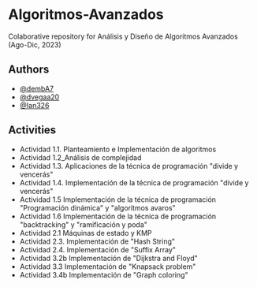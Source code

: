 
# Algoritmos-Avanzados

Colaborative repository for Análisis y Diseño de Algoritmos Avanzados (Ago-Dic, 2023)


## Authors

- [@dembA7](https://github.com/dembA7)
- [@dvegaa20](https://github.com/dvegaa20)
- [@Ian326](https://github.com/Ian326)



## Activities

- Actividad 1.1. Planteamiento e Implementación de algoritmos
- Actividad 1.2_Análisis de complejidad
- Actividad 1.3. Aplicaciones de la técnica de programación "divide y vencerás"
- Actividad 1.4. Implementación de la técnica de programación "divide y vencerás"
- Actividad 1.5 Implementación de la técnica de programación "Programación dinámica" y "algoritmos avaros"
- Actividad 1.6 Implementación de la técnica de programación "backtracking" y "ramificación y poda"
- Actividad 2.1 Máquinas de estado y KMP
- Actividad 2.3. Implementación de "Hash String"
- Actividad 2.4. Implementación de "Suffix Array"
- Actividad 3.2b Implementación de "Dijkstra and Floyd"
- Actividad 3.3 Implementación de "Knapsack problem"
- Actividad 3.4b Implementación de "Graph coloring"
